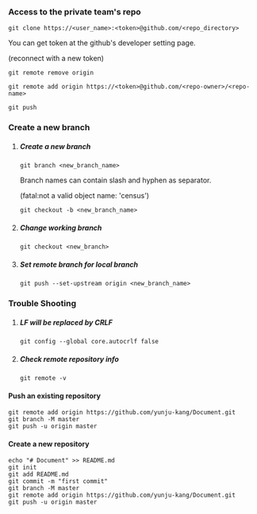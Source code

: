 ### Access to the private team's repo

`git clone https://<user_name>:<token>@github.com/<repo_directory>`

You can get token at the github's developer setting page.

(reconnect with a new token)

`git remote remove origin`

`git remote add origin https://<token>@github.com/<repo-owner>/<repo-name>`

`git push`

### Create a new branch

1. ##### Create a new branch

   `git branch <new_branch_name>`

   Branch names can contain slash and hyphen as separator.

   (fatal:not a valid object name: 'census')

   `git checkout -b <new_branch_name>`

2. ##### Change working branch

   `git checkout <new_branch>`

3. ##### Set remote branch for local branch

   `git push --set-upstream origin <new_branch_name>`

### Trouble Shooting

1. ##### LF will be replaced by CRLF

   `git config --global core.autocrlf false` 

2. ##### Check remote repository info

   `git remote -v`


#### Push an existing repository

```
git remote add origin https://github.com/yunju-kang/Document.git
git branch -M master
git push -u origin master
```

#### Create a new repository

```
echo "# Document" >> README.md
git init
git add README.md
git commit -m "first commit"
git branch -M master
git remote add origin https://github.com/yunju-kang/Document.git
git push -u origin master
```

